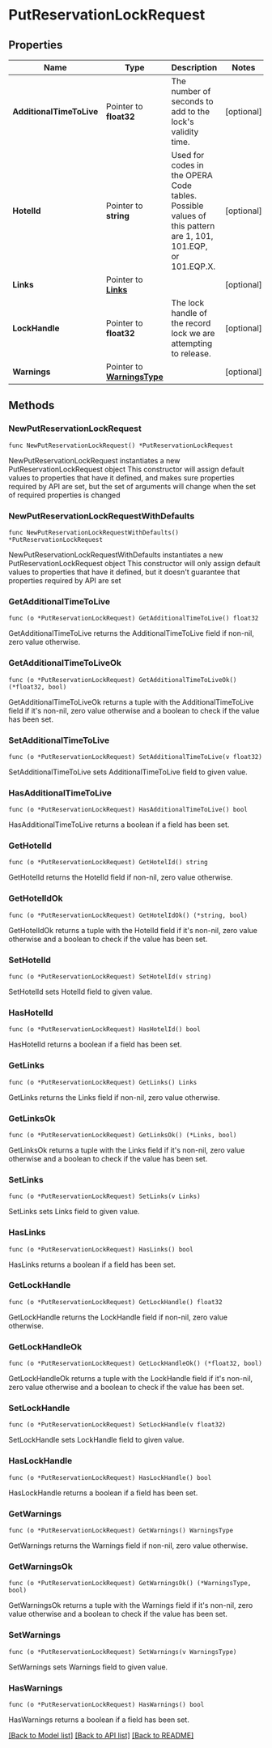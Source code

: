 # PutReservationLockRequest

## Properties

Name | Type | Description | Notes
------------ | ------------- | ------------- | -------------
**AdditionalTimeToLive** | Pointer to **float32** | The number of seconds to add to the lock&#39;s validity time. | [optional] 
**HotelId** | Pointer to **string** | Used for codes in the OPERA Code tables. Possible values of this pattern are 1, 101, 101.EQP, or 101.EQP.X. | [optional] 
**Links** | Pointer to [**Links**](Links.md) |  | [optional] 
**LockHandle** | Pointer to **float32** | The lock handle of the record lock we are attempting to release. | [optional] 
**Warnings** | Pointer to [**WarningsType**](WarningsType.md) |  | [optional] 

## Methods

### NewPutReservationLockRequest

`func NewPutReservationLockRequest() *PutReservationLockRequest`

NewPutReservationLockRequest instantiates a new PutReservationLockRequest object
This constructor will assign default values to properties that have it defined,
and makes sure properties required by API are set, but the set of arguments
will change when the set of required properties is changed

### NewPutReservationLockRequestWithDefaults

`func NewPutReservationLockRequestWithDefaults() *PutReservationLockRequest`

NewPutReservationLockRequestWithDefaults instantiates a new PutReservationLockRequest object
This constructor will only assign default values to properties that have it defined,
but it doesn't guarantee that properties required by API are set

### GetAdditionalTimeToLive

`func (o *PutReservationLockRequest) GetAdditionalTimeToLive() float32`

GetAdditionalTimeToLive returns the AdditionalTimeToLive field if non-nil, zero value otherwise.

### GetAdditionalTimeToLiveOk

`func (o *PutReservationLockRequest) GetAdditionalTimeToLiveOk() (*float32, bool)`

GetAdditionalTimeToLiveOk returns a tuple with the AdditionalTimeToLive field if it's non-nil, zero value otherwise
and a boolean to check if the value has been set.

### SetAdditionalTimeToLive

`func (o *PutReservationLockRequest) SetAdditionalTimeToLive(v float32)`

SetAdditionalTimeToLive sets AdditionalTimeToLive field to given value.

### HasAdditionalTimeToLive

`func (o *PutReservationLockRequest) HasAdditionalTimeToLive() bool`

HasAdditionalTimeToLive returns a boolean if a field has been set.

### GetHotelId

`func (o *PutReservationLockRequest) GetHotelId() string`

GetHotelId returns the HotelId field if non-nil, zero value otherwise.

### GetHotelIdOk

`func (o *PutReservationLockRequest) GetHotelIdOk() (*string, bool)`

GetHotelIdOk returns a tuple with the HotelId field if it's non-nil, zero value otherwise
and a boolean to check if the value has been set.

### SetHotelId

`func (o *PutReservationLockRequest) SetHotelId(v string)`

SetHotelId sets HotelId field to given value.

### HasHotelId

`func (o *PutReservationLockRequest) HasHotelId() bool`

HasHotelId returns a boolean if a field has been set.

### GetLinks

`func (o *PutReservationLockRequest) GetLinks() Links`

GetLinks returns the Links field if non-nil, zero value otherwise.

### GetLinksOk

`func (o *PutReservationLockRequest) GetLinksOk() (*Links, bool)`

GetLinksOk returns a tuple with the Links field if it's non-nil, zero value otherwise
and a boolean to check if the value has been set.

### SetLinks

`func (o *PutReservationLockRequest) SetLinks(v Links)`

SetLinks sets Links field to given value.

### HasLinks

`func (o *PutReservationLockRequest) HasLinks() bool`

HasLinks returns a boolean if a field has been set.

### GetLockHandle

`func (o *PutReservationLockRequest) GetLockHandle() float32`

GetLockHandle returns the LockHandle field if non-nil, zero value otherwise.

### GetLockHandleOk

`func (o *PutReservationLockRequest) GetLockHandleOk() (*float32, bool)`

GetLockHandleOk returns a tuple with the LockHandle field if it's non-nil, zero value otherwise
and a boolean to check if the value has been set.

### SetLockHandle

`func (o *PutReservationLockRequest) SetLockHandle(v float32)`

SetLockHandle sets LockHandle field to given value.

### HasLockHandle

`func (o *PutReservationLockRequest) HasLockHandle() bool`

HasLockHandle returns a boolean if a field has been set.

### GetWarnings

`func (o *PutReservationLockRequest) GetWarnings() WarningsType`

GetWarnings returns the Warnings field if non-nil, zero value otherwise.

### GetWarningsOk

`func (o *PutReservationLockRequest) GetWarningsOk() (*WarningsType, bool)`

GetWarningsOk returns a tuple with the Warnings field if it's non-nil, zero value otherwise
and a boolean to check if the value has been set.

### SetWarnings

`func (o *PutReservationLockRequest) SetWarnings(v WarningsType)`

SetWarnings sets Warnings field to given value.

### HasWarnings

`func (o *PutReservationLockRequest) HasWarnings() bool`

HasWarnings returns a boolean if a field has been set.


[[Back to Model list]](../README.md#documentation-for-models) [[Back to API list]](../README.md#documentation-for-api-endpoints) [[Back to README]](../README.md)


